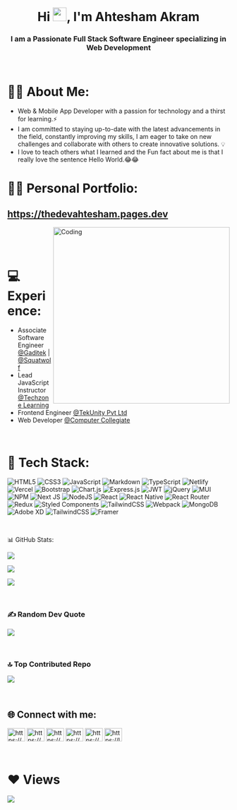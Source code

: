 <h1 align="center">Hi <img width=31 height=31 src="https://raw.githubusercontent.com/MartinHeinz/MartinHeinz/master/wave.gif" />, I'm Ahtesham Akram</h1>
<h3 align="center">I am a Passionate Full Stack Software Engineer specializing in Web Development</h3> <br>

# 🙋‍♂️ About Me:
<ul>
  <li>Web & Mobile App Developer with a passion for technology and a thirst for learning.⚡</li>
  <li>I am committed to staying up-to-date with the latest advancements in the field, constantly improving my skills, I am eager to take on new challenges and collaborate with others to create innovative solutions. 💡</li>
  <li>I love to teach others what I learned and the Fun fact about me is that I really love the sentence Hello World.😂😂</li>
</ul>

# 🧑‍💻 Personal Portfolio:
<a href="https://thedevahtesham.pages.dev/" target="_blank"><h2>https://thedevahtesham.pages.dev</h2></a>



<img align="right" alt="Coding" width="400" src="https://media.tenor.com/rePDfDWO3XoAAAAd/hacking.gif"> <br> <br> <br>

# 💻 Experience:
<ul>
  <li>Associate Software Engineer <a href="https://www.linkedin.com/company/gaditek/mycompany/">@Gaditek</a> | <a href="https://www.linkedin.com/company/squat-wolf/mycompany/">@Squatwolf</a> </li>
  <li>Lead JavaScript Instructor <a href="https://www.linkedin.com/company/tech-zone-education/?originalSubdomain=pk">@Techzone Learning</a> </li>
  <li>Frontend Engineer <a href="https://www.linkedin.com/company/tekunity-pvt-ltd/">@TekUnity Pvt Ltd</a> </li>
  <li>Web Developer <a href="https://www.linkedin.com/company/computer-collegiate/">@Computer Collegiate</a> </li>
  
</ul>

<br>

# 🚀 Tech Stack:
![HTML5](https://img.shields.io/badge/html5-%23E34F26.svg?style=for-the-badge&logo=html5&logoColor=white) ![CSS3](https://img.shields.io/badge/css3-%231572B6.svg?style=for-the-badge&logo=css3&logoColor=white) ![JavaScript](https://img.shields.io/badge/javascript-%23323330.svg?style=for-the-badge&logo=javascript&logoColor=%23F7DF1E) ![Markdown](https://img.shields.io/badge/markdown-%23000000.svg?style=for-the-badge&logo=markdown&logoColor=white) ![TypeScript](https://img.shields.io/badge/typescript-%23007ACC.svg?style=for-the-badge&logo=typescript&logoColor=white) ![Netlify](https://img.shields.io/badge/netlify-%23000000.svg?style=for-the-badge&logo=netlify&logoColor=#00C7B7) ![Vercel](https://img.shields.io/badge/vercel-%23000000.svg?style=for-the-badge&logo=vercel&logoColor=white) ![Bootstrap](https://img.shields.io/badge/bootstrap-%23563D7C.svg?style=for-the-badge&logo=bootstrap&logoColor=white) ![Chart.js](https://img.shields.io/badge/chart.js-F5788D.svg?style=for-the-badge&logo=chart.js&logoColor=white) ![Express.js](https://img.shields.io/badge/express.js-%23404d59.svg?style=for-the-badge&logo=express&logoColor=%2361DAFB) ![JWT](https://img.shields.io/badge/JWT-black?style=for-the-badge&logo=JSON%20web%20tokens) ![jQuery](https://img.shields.io/badge/jquery-%230769AD.svg?style=for-the-badge&logo=jquery&logoColor=white) ![MUI](https://img.shields.io/badge/MUI-%230081CB.svg?style=for-the-badge&logo=material-ui&logoColor=white) ![NPM](https://img.shields.io/badge/NPM-%23000000.svg?style=for-the-badge&logo=npm&logoColor=white) ![Next JS](https://img.shields.io/badge/Next-black?style=for-the-badge&logo=next.js&logoColor=white) ![NodeJS](https://img.shields.io/badge/node.js-6DA55F?style=for-the-badge&logo=node.js&logoColor=white) ![React](https://img.shields.io/badge/react-%2320232a.svg?style=for-the-badge&logo=react&logoColor=%2361DAFB) ![React Native](https://img.shields.io/badge/react_native-%2320232a.svg?style=for-the-badge&logo=react&logoColor=%2361DAFB) ![React Router](https://img.shields.io/badge/React_Router-CA4245?style=for-the-badge&logo=react-router&logoColor=white) ![Redux](https://img.shields.io/badge/redux-%23593d88.svg?style=for-the-badge&logo=redux&logoColor=white) ![Styled Components](https://img.shields.io/badge/styled--components-DB7093?style=for-the-badge&logo=styled-components&logoColor=white) ![TailwindCSS](https://img.shields.io/badge/tailwindcss-%2338B2AC.svg?style=for-the-badge&logo=tailwind-css&logoColor=white) ![Webpack](https://img.shields.io/badge/webpack-%238DD6F9.svg?style=for-the-badge&logo=webpack&logoColor=black) ![MongoDB](https://img.shields.io/badge/MongoDB-%234ea94b.svg?style=for-the-badge&logo=mongodb&logoColor=white) ![Adobe XD](https://img.shields.io/badge/Adobe%20XD-470137?style=for-the-badge&logo=Adobe%20XD&logoColor=#FF61F6) ![TailwindCSS](https://img.shields.io/badge/tailwindcss-%2338B2AC.svg?style=for-the-badge&logo=tailwind-css&logoColor=white) ![Framer](https://img.shields.io/badge/Framer-black?style=for-the-badge&logo=framer&logoColor=blue)

<br>

📊 GitHub Stats:

![](https://github-readme-stats.vercel.app/api?username=devahtesham&theme=radical&hide_border=false&include_all_commits=true&count_private=true) <br>

![](https://github-readme-streak-stats.herokuapp.com/?user=devahtesham&theme=radical&hide_border=false) <br>

![](https://github-readme-stats.vercel.app/api/top-langs/?username=devahtesham&theme=radical&hide_border=false&include_all_commits=true&count_private=true&layout=compact)

<br>

### ✍️ Random Dev Quote
![](https://quotes-github-readme.vercel.app/api?type=horizontal&theme=radical)

<br>

### 🔝 Top Contributed Repo
![](https://github-contributor-stats.vercel.app/api?username=devahtesham&limit=5&theme=dark&combine_all_yearly_contributions=true)

<br>

## 🌐 Connect with me:
<p align="left">
<a href="https://linkedin.com/in/ahtesham-akram-678628222/" target="blank"><img align="center" src="https://raw.githubusercontent.com/rahuldkjain/github-profile-readme-generator/master/src/images/icons/Social/linked-in-alt.svg" alt="https://www.linkedin.com/in/ahtesham-akram-678628222/" height="30" width="40" /></a>
<a href="https://www.facebook.com/ahteshamakram3301/" target="blank"><img align="center" src="https://raw.githubusercontent.com/rahuldkjain/github-profile-readme-generator/master/src/images/icons/Social/facebook.svg" alt="https://www.facebook.com/ahteshamakram3301/" height="30" width="40" /></a>
<a href="https://www.instagram.com/ahti_3301/" target="blank"><img align="center" src="https://raw.githubusercontent.com/rahuldkjain/github-profile-readme-generator/master/src/images/icons/Social/instagram.svg" alt="https://www.instagram.com/ahti_3301/" height="30" width="40" /></a>
<a href="https://youtube.com/@CodewithAhtesham-qz9yg" target="blank"><img align="center" src="https://raw.githubusercontent.com/rahuldkjain/github-profile-readme-generator/master/src/images/icons/Social/youtube.svg" alt="https://www.youtube.com/channel/ucqym3qaum8bpupjgyqpyg6g" height="30" width="40" /></a>
<a href="https://www.hackerrank.com/ahte02254" target="blank"><img align="center" src="https://raw.githubusercontent.com/rahuldkjain/github-profile-readme-generator/master/src/images/icons/Social/hackerrank.svg" alt="https://www.hackerrank.com/ahte02254" height="30" width="40" /></a>
<a href="https://leetcode.com/devahtesham/" target="blank"><img align="center" src="https://raw.githubusercontent.com/rahuldkjain/github-profile-readme-generator/master/src/images/icons/Social/leet-code.svg" alt="https://leetcode.com/devahtesham/" height="30" width="40" /></a>
</p>

<br>

# ❤ Views

[![](https://visitcount.itsvg.in/api?id=devahtesham&icon=0&color=0)](https://visitcount.itsvg.in)

<!-- Proudly created with GPRM ( https://gprm.itsvg.in ) -->
